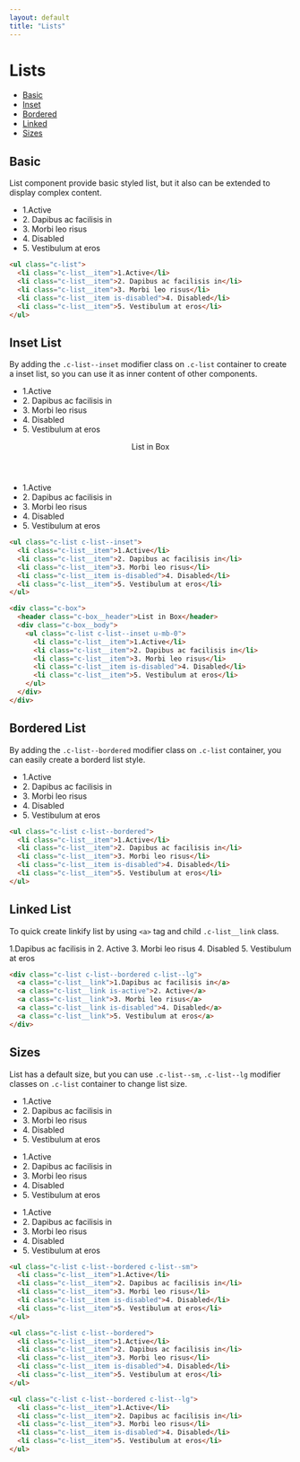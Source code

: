 ```yaml
---
layout: default
title: "Lists"
---
```


# Lists
- [Basic](#basic)
- [Inset](#inset)
- [Bordered](#bordered)
- [Linked](#linked)
- [Sizes](#sizes)

## Basic
List component provide basic styled list, but it also can be extended to
display complex content.

<div class="l-row">
  <div class="l-col-6@md">
    <ul class="c-list">
      <li class="c-list__item">1.Active</li>
      <li class="c-list__item">2. Dapibus ac facilisis in</li>
      <li class="c-list__item">3. Morbi leo risus</li>
      <li class="c-list__item is-disabled">4. Disabled</li>
      <li class="c-list__item">5. Vestibulum at eros</li>
    </ul>
  </div>
</div>

```html
<ul class="c-list">
  <li class="c-list__item">1.Active</li>
  <li class="c-list__item">2. Dapibus ac facilisis in</li>
  <li class="c-list__item">3. Morbi leo risus</li>
  <li class="c-list__item is-disabled">4. Disabled</li>
  <li class="c-list__item">5. Vestibulum at eros</li>
</ul>
```

## Inset List
By adding the `.c-list--inset` modifier class on `.c-list`
container to create a inset list, so you can use it as inner content of other components.

<div class="l-row">
  <div class="l-col-6@md">
    <ul class="c-list c-list--inset">
      <li class="c-list__item">1.Active</li>
      <li class="c-list__item">2. Dapibus ac facilisis in</li>
      <li class="c-list__item">3. Morbi leo risus</li>
      <li class="c-list__item is-disabled">4. Disabled</li>
      <li class="c-list__item">5. Vestibulum at eros</li>
    </ul>
  </div>
  <div class="l-col-6@md">
    <div class="c-box">
      <header class="c-box__header">List in Box</header>
      <div class="c-box__body">
        <ul class="c-list c-list--inset u-mb-0">
          <li class="c-list__item">1.Active</li>
          <li class="c-list__item">2. Dapibus ac facilisis in</li>
          <li class="c-list__item">3. Morbi leo risus</li>
          <li class="c-list__item is-disabled">4. Disabled</li>
          <li class="c-list__item">5. Vestibulum at eros</li>
        </ul>
      </div>
    </div>
  </div>
</div>

```html
<ul class="c-list c-list--inset">
  <li class="c-list__item">1.Active</li>
  <li class="c-list__item">2. Dapibus ac facilisis in</li>
  <li class="c-list__item">3. Morbi leo risus</li>
  <li class="c-list__item is-disabled">4. Disabled</li>
  <li class="c-list__item">5. Vestibulum at eros</li>
</ul>

<div class="c-box">
  <header class="c-box__header">List in Box</header>
  <div class="c-box__body">
    <ul class="c-list c-list--inset u-mb-0">
      <li class="c-list__item">1.Active</li>
      <li class="c-list__item">2. Dapibus ac facilisis in</li>
      <li class="c-list__item">3. Morbi leo risus</li>
      <li class="c-list__item is-disabled">4. Disabled</li>
      <li class="c-list__item">5. Vestibulum at eros</li>
    </ul>
  </div>
</div>
```

## Bordered List
By adding the `.c-list--bordered` modifier class on `.c-list`
container, you can easily create a borderd list style.

<div class="l-row">
  <div class="l-col-6@md">
    <ul class="c-list c-list--bordered">
      <li class="c-list__item">1.Active</li>
      <li class="c-list__item">2. Dapibus ac facilisis in</li>
      <li class="c-list__item">3. Morbi leo risus</li>
      <li class="c-list__item is-disabled">4. Disabled</li>
      <li class="c-list__item">5. Vestibulum at eros</li>
    </ul>
  </div>
</div>

```html
<ul class="c-list c-list--bordered">
  <li class="c-list__item">1.Active</li>
  <li class="c-list__item">2. Dapibus ac facilisis in</li>
  <li class="c-list__item">3. Morbi leo risus</li>
  <li class="c-list__item is-disabled">4. Disabled</li>
  <li class="c-list__item">5. Vestibulum at eros</li>
</ul>
```

## Linked List
To quick create linkify list by using `<a>` tag and child `.c-list__link` class.

<div class="l-row">
  <div class="l-col-6@md">
    <div class="c-list c-list--bordered c-list--lg">
      <a class="c-list__link">1.Dapibus ac facilisis in</a>
      <a class="c-list__link is-active">2. Active</a>
      <a class="c-list__link">3. Morbi leo risus</a>
      <a class="c-list__link is-disabled">4. Disabled</a>
      <a class="c-list__link">5. Vestibulum at eros</a>
    </div>
  </div>
</div>

```html
<div class="c-list c-list--bordered c-list--lg">
  <a class="c-list__link">1.Dapibus ac facilisis in</a>
  <a class="c-list__link is-active">2. Active</a>
  <a class="c-list__link">3. Morbi leo risus</a>
  <a class="c-list__link is-disabled">4. Disabled</a>
  <a class="c-list__link">5. Vestibulum at eros</a>
</div>
```

## Sizes
List has a default size, but you can use `.c-list--sm`, `.c-list--lg`
modifier classes on `.c-list` container to change list size.

<div class="l-row">
  <div class="l-col-4@md">
    <ul class="c-list c-list--bordered c-list--sm">
      <li class="c-list__item">1.Active</li>
      <li class="c-list__item">2. Dapibus ac facilisis in</li>
      <li class="c-list__item">3. Morbi leo risus</li>
      <li class="c-list__item is-disabled">4. Disabled</li>
      <li class="c-list__item">5. Vestibulum at eros</li>
    </ul>
  </div>
  <div class="l-col-4@md">
    <ul class="c-list c-list--bordered">
      <li class="c-list__item">1.Active</li>
      <li class="c-list__item">2. Dapibus ac facilisis in</li>
      <li class="c-list__item">3. Morbi leo risus</li>
      <li class="c-list__item is-disabled">4. Disabled</li>
      <li class="c-list__item">5. Vestibulum at eros</li>
    </ul>
  </div>
  <div class="l-col-4@md">
    <ul class="c-list c-list--bordered c-list--lg">
      <li class="c-list__item">1.Active</li>
      <li class="c-list__item">2. Dapibus ac facilisis in</li>
      <li class="c-list__item">3. Morbi leo risus</li>
      <li class="c-list__item is-disabled">4. Disabled</li>
      <li class="c-list__item">5. Vestibulum at eros</li>
    </ul>
  </div>
</div>

```html
<ul class="c-list c-list--bordered c-list--sm">
  <li class="c-list__item">1.Active</li>
  <li class="c-list__item">2. Dapibus ac facilisis in</li>
  <li class="c-list__item">3. Morbi leo risus</li>
  <li class="c-list__item is-disabled">4. Disabled</li>
  <li class="c-list__item">5. Vestibulum at eros</li>
</ul>

<ul class="c-list c-list--bordered">
  <li class="c-list__item">1.Active</li>
  <li class="c-list__item">2. Dapibus ac facilisis in</li>
  <li class="c-list__item">3. Morbi leo risus</li>
  <li class="c-list__item is-disabled">4. Disabled</li>
  <li class="c-list__item">5. Vestibulum at eros</li>
</ul>

<ul class="c-list c-list--bordered c-list--lg">
  <li class="c-list__item">1.Active</li>
  <li class="c-list__item">2. Dapibus ac facilisis in</li>
  <li class="c-list__item">3. Morbi leo risus</li>
  <li class="c-list__item is-disabled">4. Disabled</li>
  <li class="c-list__item">5. Vestibulum at eros</li>
</ul>
```
